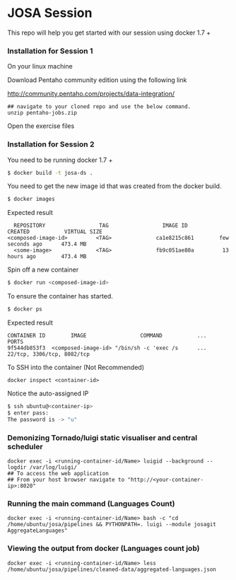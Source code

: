 # JOSA Session

This repo will help you get started with our session using docker 1.7 +  

### Installation for Session 1

On your linux machine

Download Pentaho community edition using the following link

http://community.pentaho.com/projects/data-integration/

    ## navigate to your cloned repo and use the below command.
    unzip pentaho-jobs.zip

Open the exercise files

### Installation for Session 2

You need to be running docker 1.7 +

```sh
$ docker build -t josa-ds .
```
You need to get the new image id that was created from the docker build.

```sh
$ docker images
```

Expected result

      REPOSITORY                 TAG                 IMAGE ID            CREATED           VIRTUAL SIZE
    <composed-image-id>         <TAG>              ca1e8215c861        few seconds ago      473.4 MB
      <some-image>              <TAG>              fb9c051ae80a         13 hours ago        473.4 MB

Spin off a new container
```sh
$ docker run <composed-image-id>
```

To ensure the container has started.

```sh
$ docker ps
```
Expected result

    CONTAINER ID        IMAGE                 COMMAND           ...                   PORTS
    9f544db853f3  <composed-image-id> "/bin/sh -c 'exec /s      ...    22/tcp, 3306/tcp, 8082/tcp      

To SSH into the container (Not Recommended)

    docker inspect <container-id>

Notice the auto-assigned IP
```sh
$ ssh ubuntu@<container-ip>
$ enter pass:
The password is -> "u"
```

### Demonizing Tornado/luigi static visualiser and central scheduler
    docker exec -i <running-container-id/Name> luigid --background --logdir /var/log/luigi/
    ## To access the web application
    ## From your host browser navigate to "http://<your-container-ip>:8020"

### Running the main command (Languages Count)
    docker exec -i <running-container-id/Name> bash -c "cd /home/ubuntu/josa/pipelines && PYTHONPATH=. luigi --module josagit AggregateLanguages"

### Viewing the output from docker (Languages count job)
    docker exec -i <running-container-id/Name> less /home/ubuntu/josa/pipelines/cleaned-data/aggregated-languages.json
